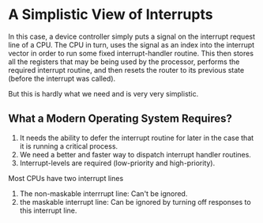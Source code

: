 # A Simplistic View of Interrupts
In this case, a device controller simply puts a signal on the interrupt request line of a CPU. The CPU in turn, uses the signal as an index into the interrupt vector in order to run some fixed interrupt-handler routine. This then stores all the registers that may be being used by the processor, performs the required interrupt routine, and then resets the router to its previous state (before the interrupt was called).

But this is hardly what we need and is very very simplistic.
## What a Modern Operating System Requires?
1. It needs the ability to defer the interrupt routine for later in the case that it is running a critical process.
2. We need a better and faster way to dispatch interrupt handler routines.
3. Interrupt-levels are required (low-priority and high-priority).

Most CPUs have two interrupt lines
1. The non-maskable interrrupt line: Can't be ignored.
2. the maskable interrupt line: Can be ignored by turning off responses to this interrupt line.
